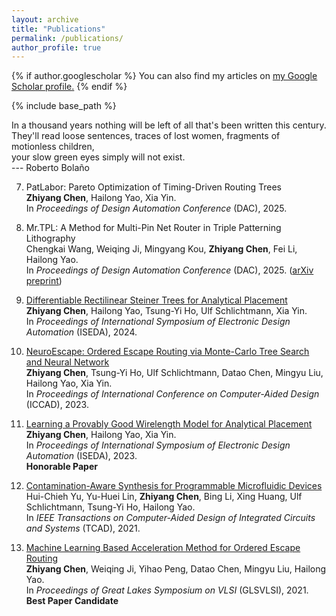 ```yaml
---
layout: archive
title: "Publications"
permalink: /publications/
author_profile: true
---
```


{% if author.googlescholar %}
  You can also find my articles on <u><a href="{{author.googlescholar}}">my Google Scholar profile</a>.</u>
{% endif %}

{% include base_path %}

In a thousand years nothing will be left of all that's been written this century.  
They'll read loose sentences, traces of lost women, fragments of motionless children,  
your slow green eyes simply will not exist.  
--- Roberto Bolaño

7. PatLabor: Pareto Optimization of Timing-Driven Routing Trees  
**Zhiyang Chen**, Hailong Yao, Xia Yin.  
In *Proceedings of Design Automation Conference* (DAC), 2025.

6. Mr.TPL: A Method for Multi-Pin Net Router in Triple Patterning Lithography  
Chengkai Wang, Weiqing Ji, Mingyang Kou, **Zhiyang Chen**, Fei Li, Hailong Yao.  
In *Proceedings of Design Automation Conference* (DAC), 2025. ([arXiv preprint](https://arxiv.org/abs/2412.02703))  

5. [Differentiable Rectilinear Steiner Trees for Analytical Placement](https://ieeexplore.ieee.org/document/10617497)  
**Zhiyang Chen**, Hailong Yao, Tsung-Yi Ho, Ulf Schlichtmann, Xia Yin.  
In *Proceedings of International Symposium of Electronic Design Automation* (ISEDA), 2024.

4. [NeuroEscape: Ordered Escape Routing via Monte-Carlo Tree Search and Neural Network](https://ieeexplore.ieee.org/abstract/document/10323718)  
**Zhiyang Chen**, Tsung-Yi Ho, Ulf Schlichtmann, Datao Chen, Mingyu Liu, Hailong Yao, Xia Yin.  
In *Proceedings of International Conference on Computer-Aided Design* (ICCAD), 2023.

3. [Learning a Provably Good Wirelength Model for Analytical Placement](https://ieeexplore.ieee.org/document/10218451)  
**Zhiyang Chen**, Hailong Yao, Xia Yin.  
In *Proceedings of International Symposium of Electronic Design Automation* (ISEDA), 2023.  
**Honorable Paper**

2. [Contamination-Aware Synthesis for Programmable Microfluidic Devices](https://ieeexplore.ieee.org/document/9647006)  
Hui-Chieh Yu, Yu-Huei Lin, **Zhiyang Chen**, Bing Li, Xing Huang, Ulf Schlichtmann, Tsung-Yi Ho, Hailong Yao.  
In *IEEE Transactions on Computer-Aided Design of Integrated Circuits and Systems* (TCAD), 2021.

1. [Machine Learning Based Acceleration Method for Ordered Escape Routing](https://dl.acm.org/doi/10.1145/3453688.3461483)  
**Zhiyang Chen**, Weiqing Ji, Yihao Peng, Datao Chen, Mingyu Liu, Hailong Yao.  
In *Proceedings of Great Lakes Symposium on VLSI* (GLSVLSI), 2021.  
**Best Paper Candidate**
